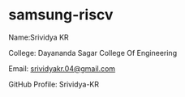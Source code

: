 # samsung-riscv
Name:Srividya KR 

College: Dayananda Sagar College Of Engineering

Email: srividyakr.04@gmail.com 

GitHub Profile: Srividya-KR
